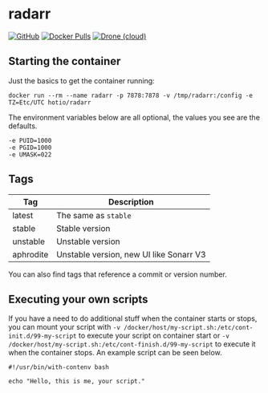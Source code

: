 # radarr

[![GitHub](https://img.shields.io/badge/source-github-lightgrey?style=flat-square)](https://github.com/hotio/docker-radarr)
[![Docker Pulls](https://img.shields.io/docker/pulls/hotio/radarr?style=flat-square)](https://hub.docker.com/r/hotio/radarr)
[![Drone (cloud)](https://img.shields.io/drone/build/hotio/docker-radarr?style=flat-square)](https://cloud.drone.io/hotio/docker-radarr)

## Starting the container

Just the basics to get the container running:

```shell
docker run --rm --name radarr -p 7878:7878 -v /tmp/radarr:/config -e TZ=Etc/UTC hotio/radarr
```

The environment variables below are all optional, the values you see are the defaults.

```shell
-e PUID=1000
-e PGID=1000
-e UMASK=022
```

## Tags

| Tag       | Description                             |
| ----------|-----------------------------------------|
| latest    | The same as `stable`                    |
| stable    | Stable version                          |
| unstable  | Unstable version                        |
| aphrodite | Unstable version, new UI like Sonarr V3 |

You can also find tags that reference a commit or version number.

## Executing your own scripts

If you have a need to do additional stuff when the container starts or stops, you can mount your script with `-v /docker/host/my-script.sh:/etc/cont-init.d/99-my-script` to execute your script on container start or `-v /docker/host/my-script.sh:/etc/cont-finish.d/99-my-script` to execute it when the container stops. An example script can be seen below.

```shell
#!/usr/bin/with-contenv bash

echo "Hello, this is me, your script."
```
